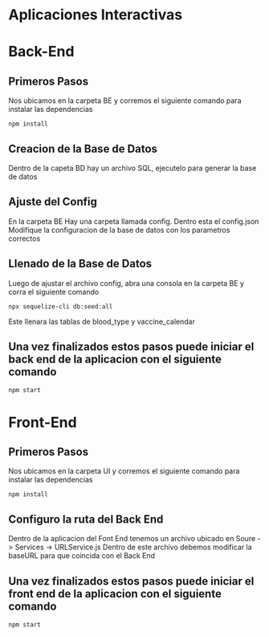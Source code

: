 # Aplicaciones Interactivas

# Back-End

## Primeros Pasos
Nos ubicamos en la carpeta BE y corremos el siguiente comando para instalar las dependencias

```
npm install
```
## Creacion de la Base de Datos

Dentro de la capeta BD hay un archivo SQL, ejecutelo para generar la base de datos

## Ajuste del Config

En la carpeta BE Hay una carpeta llamada config. Dentro esta el config.json
Modifique la configuracion de la base de datos con los parametros correctos

## Llenado de la Base de Datos

Luego de ajustar el archivo config, abra una consola en la carpeta BE y corra el siguiente comando

```
npx sequelize-cli db:seed:all
```

Este llenara las tablas de blood_type y vaccine_calendar

## Una vez finalizados estos pasos puede iniciar el back end de la aplicacion con el siguiente comando

```
npm start
```
# Front-End

## Primeros Pasos
Nos ubicamos en la carpeta UI y corremos el siguiente comando para instalar las dependencias

```
npm install
```

## Configuro la ruta del Back End
Dentro de la aplicacion del Font End tenemos un archivo ubicado en Soure -> Services -> URLService.js
Dentro de este archivo debemos modificar la baseURL para que coincida con el Back End

## Una vez finalizados estos pasos puede iniciar el front end de la aplicacion con el siguiente comando

```
npm start
```




